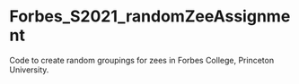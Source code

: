 # Forbes_S2021_randomZeeAssignment
Code to create random groupings for zees in Forbes College, Princeton University.

